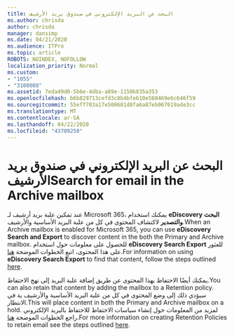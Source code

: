 ```yaml
---
title: البحث عن البريد الإلكتروني في صندوق بريد الأرشيف
ms.author: chrisda
author: chrisda
manager: dansimp
ms.date: 04/21/2020
ms.audience: ITPro
ms.topic: article
ROBOTS: NOINDEX, NOFOLLOW
localization_priority: Normal
ms.custom:
- "1055"
- "3100008"
ms.assetid: 7eda49d0-5b6e-4dba-a89e-1150b835a353
ms.openlocfilehash: b6b829713cefd3c8b4bfe610e560469e6c646f59
ms.sourcegitcommit: 55eff703a17e500681d8fa6a87eb067019ade3cc
ms.translationtype: MT
ms.contentlocale: ar-SA
ms.lasthandoff: 04/22/2020
ms.locfileid: "43709250"
---
```

# <a name="search-for-email-in-the-archive-mailbox"></a><span data-ttu-id="a1db5-102">البحث عن البريد الإلكتروني في صندوق بريد الأرشيف</span><span class="sxs-lookup"><span data-stu-id="a1db5-102">Search for email in the Archive mailbox</span></span>

<span data-ttu-id="a1db5-103">عند تمكين علبة بريد أرشيف لـ Microsoft 365، يمكنك استخدام **eDiscovery البحث والتصدير** لاكتشاف المحتوى في كل من علبة البريد الأساسية والأرشيف.</span><span class="sxs-lookup"><span data-stu-id="a1db5-103">When an Archive mailbox is enabled for Microsoft 365, you can use **eDiscovery Search and Export** to discover content in the both the Primary and Archive mailbox.</span></span> <span data-ttu-id="a1db5-104">للحصول على معلومات حول استخدام **eDiscovery Search Export** للعثور على هذا المحتوى، اتبع الخطوات الموضحة [هنا](https://docs.microsoft.com/office365/securitycompliance/export-search-results).</span><span class="sxs-lookup"><span data-stu-id="a1db5-104">For information on using **eDiscovery Search Export** to find that content, follow the steps outlined [here](https://docs.microsoft.com/office365/securitycompliance/export-search-results).</span></span>
  
<span data-ttu-id="a1db5-105">يمكنك أيضًا الاحتفاظ بهذا المحتوى عن طريق إضافة علبة البريد إلى نهج الاحتفاظ.</span><span class="sxs-lookup"><span data-stu-id="a1db5-105">You can also retain that content by adding the mailbox to a Retention policy.</span></span> <span data-ttu-id="a1db5-106">سيؤدي ذلك إلى وضع المحتوى في كل من علبة البريد الأساسية والأرشيف ية في الانتظار.</span><span class="sxs-lookup"><span data-stu-id="a1db5-106">This will place content in both the Primary and Archive mailbox on a hold.</span></span> <span data-ttu-id="a1db5-107">لمزيد من المعلومات حول إنشاء سياسات الاحتفاظ للاحتفاظ بالبريد الإلكتروني راجع الخطوات الموضحة [هنا](https://docs.microsoft.com/Office365/securitycompliance/retention-policies).</span><span class="sxs-lookup"><span data-stu-id="a1db5-107">For more information on creating Retention Policies to retain email see the steps outlined [here](https://docs.microsoft.com/Office365/securitycompliance/retention-policies).</span></span>
  